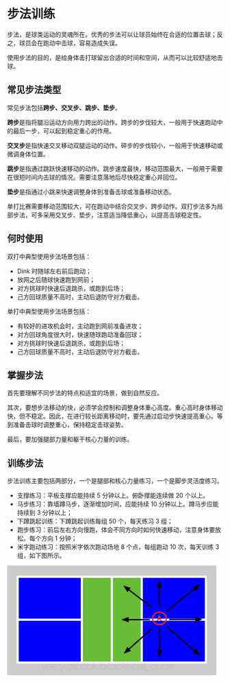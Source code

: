 # 步法训练

步法，是球类运动的灵魂所在。优秀的步法可以让球员始终在合适的位置击球；反之，球员会在跑动中击球，容易造成失误。

使用步法的目的，是给身体击打球留出合适的时间和空间，从而可以比较舒适地击球。

## 常见步法类型

常见步法包括**跨步、交叉步、跳步、垫步**。

**跨步**是指将腿沿运动方向用力跨出的动作。跨步的步伐较大，一般用于快速跑动中的最后一步，可以起到稳定重心的作用。

**交叉步**是指快速交叉移动双腿运动的动作。碎步的步伐较小，一般用于快速移动或微调身体位置。

**跳步**是指通过跳跃快速移动的动作。跳步速度最快，移动范围最大，一般用于需要在很短时间内击球的情况。需要注意落地后尽快稳定重心并回位。

**垫步**是指通过小跳来快速调整身体到准备击球或准备移动状态。

单打比赛需要移动范围较大，可在跑动中结合交叉步、跨步动作。双打步法多为局部步法，可多采用交叉步、垫步，注意适当降低重心，以提高击球稳定性。

## 何时使用

双打中典型使用步法场景包括：

* Dink 时随球左右前后跑动；
* 放网之后随球快速跑到网前；
* 对方挑球时快速后退跳杀，或跑到后场；
* 己方回球质量不高时，主动后退防守对方截击。

单打中典型使用步法场景包括：

* 有较好的进攻机会时，主动跑到网前准备进攻；
* 对方回球角度很大时，快速随球跑动准备回球；
* 对方挑球时快速后退跳杀，或跑到后场；
* 己方回球质量不高时，主动后退防守对方截击。

## 掌握步法
首先要理解不同步法的特点和适宜的场景，做到自然反应。

其次，要想步法移动的快，必须学会控制和调整身体重心高度。重心高时身体移动快，但不稳定。因此，在进行较长距离移动时，要先通过启动步快速提高重心。等到准备击球时调整重心，保持稳定击球姿势。

最后，要加强腿部力量和躯干核心力量的训练。

## 训练步法

步法训练主要包括两部分，一个是腿部和核心力量练习，一个是脚步灵活度练习。

* 支撑练习：平板支撑应能持续 5 分钟以上。俯卧撑能连续做 20 个以上。
* 马步练习：靠墙蹲马步，逐渐增加时间，应能持续 10 分钟以上。蹲马步应能持续到 3 分钟以上；
* 下蹲跳起训练：下蹲跳起训练每组 50 个，每天练习 3 组；
* 跑步练习：前后左右方向慢跑，体会不同方向时如何快速移动，注意身体要放松。每个方向 1 分钟；
* 米字跑动练习：按照米字依次跑动场地 8 个点，每组跑动 10 次，每天训练 3 组，如下图所示。

![米字步伐训练](_images/footwork.png)